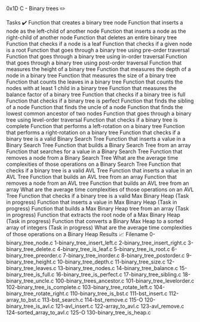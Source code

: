 0x1D C - Binary trees ✏️

Tasks ✔️
Function that creates a binary tree node
Function that inserts a node as the left-child of another node
Function that inserts a node as the right-child of another node
Function that deletes an entire binary tree
Function that checks if a node is a leaf
Function that checks if a given node is a root
Function that goes through a binary tree using pre-order traversal
Function that goes through a binary tree using in-order traversal
Function that goes through a binary tree using post-order traversal
Function that measures the height of a binary tree
Function that measures the depth of a node in a binary tree
Function that measures the size of a binary tree
Function that counts the leaves in a binary tree
Function that counts the nodes with at least 1 child in a binary tree
Function that measures the balance factor of a binary tree
Function that checks if a binary tree is full
Function that checks if a binary tree is perfect
Function that finds the sibling of a node
Function that finds the uncle of a node
Function that finds the lowest common ancestor of two nodes
Function that goes through a binary tree using level-order traversal
Function that checks if a binary tree is complete
Function that performs a left-rotation on a binary tree
Function that performs a right-rotation on a binary tree
Function that checks if a binary tree is a valid Binary Search Tree
Function that inserts a value in a Binary Search Tree
Function that builds a Binary Search Tree from an array
Function that searches for a value in a Binary Search Tree
Function that removes a node from a Binary Search Tree
What are the average time complexities of those operations on a Binary Search Tree
Function that checks if a binary tree is a valid AVL Tree
Function that inserts a value in an AVL Tree
Function that builds an AVL tree from an array
Function that removes a node from an AVL tree
Function that builds an AVL tree from an array
What are the average time complexities of those operations on an AVL Tree
Function that checks if a binary tree is a valid Max Binary Heap (Task in progress)
Function that inserts a value in Max Binary Heap (Task in progress)
Function that builds a Max Binary Heap tree from an array (Task in progress)
Function that extracts the root node of a Max Binary Heap (Task in progress)
Function that converts a Binary Max Heap to a sorted array of integers (Task in progress)
What are the average time complexities of those operations on a Binary Heap
Results 📈
Filename
0-binary_tree_node.c
1-binary_tree_insert_left.c
2-binary_tree_insert_right.c
3-binary_tree_delete.c
4-binary_tree_is_leaf.c
5-binary_tree_is_root.c
6-binary_tree_preorder.c
7-binary_tree_inorder.c
8-binary_tree_postorder.c
9-binary_tree_height.c
10-binary_tree_depth.c
11-binary_tree_size.c
12-binary_tree_leaves.c
13-binary_tree_nodes.c
14-binary_tree_balance.c
15-binary_tree_is_full.c
16-binary_tree_is_perfect.c
17-binary_tree_sibling.c
18-binary_tree_uncle.c
100-binary_trees_ancestor.c
101-binary_tree_levelorder.c
102-binary_tree_is_complete.c
103-binary_tree_rotate_left.c
104-binary_tree_rotate_right.c
110-binary_tree_is_bst.c
111-bst_insert.c
112-array_to_bst.c
113-bst_search.c
114-bst_remove.c
115-O
120-binary_tree_is_avl.c
121-avl_insert.c
122-array_to_avl.c
123-avl_remove.c
124-sorted_array_to_avl.c
125-O
130-binary_tree_is_heap.c
